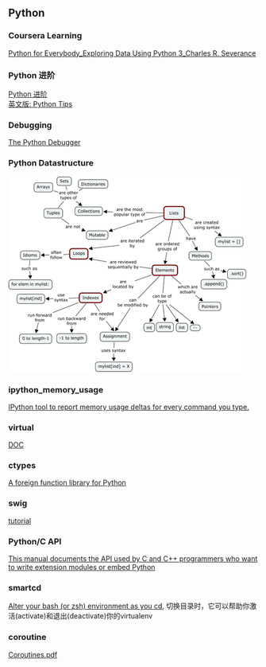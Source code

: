 ## Python


### Coursera Learning
[Python for Everybody_Exploring Data Using Python 3_Charles R. Severance](https://www.py4e.com/html3/01-intro)
### Python 进阶
[Python 进阶](https://docs.pythontab.com/interpy/)    
[英文版: Python Tips](http://book.pythontips.com/en/latest/lambdas.html)    
### Debugging
[The Python Debugger](https://docs.python.org/3/library/pdb.html)
### Python Datastructure
![Python Datastructure](pythondatastructure.png)
### ipython_memory_usage
[IPython tool to report memory usage deltas for every command you type.](https://github.com/ianozsvald/ipython_memory_usage)
### virtual 
[DOC](https://docs.python-guide.org/dev/virtualenvs/)
### ctypes
[A foreign function library for Python](https://docs.python.org/3/library/ctypes.html)
### swig
[tutorial](http://www.swig.org/tutorial.html)
### Python/C API
[This manual documents the API used by C and C++ programmers who want to write extension modules or embed Python](https://docs.python.org/3/c-api/)

### smartcd
[Alter your bash (or zsh) environment as you cd](https://github.com/cxreg/smartcd),
切换目录时，它可以帮助你激活(activate)和退出(deactivate)你的virtualenv
### coroutine
[Coroutines.pdf](http://www.dabeaz.com/coroutines/Coroutines.pdf)
